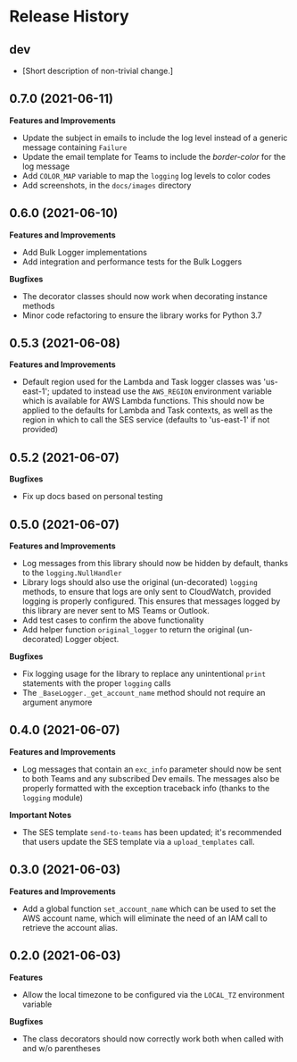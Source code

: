 Release History
===============

dev
---

-   \[Short description of non-trivial change.\]

0.7.0 (2021-06-11)
------------------

**Features and Improvements**
-   Update the subject in emails to include the log level instead of
    a generic message containing `Failure`
-   Update the email template for Teams to include the *border-color* for the log message
-   Add `COLOR_MAP` variable to map the `logging` log levels to color codes
-   Add screenshots, in the `docs/images` directory

0.6.0 (2021-06-10)
------------------

**Features and Improvements**
-   Add Bulk Logger implementations
-   Add integration and performance tests for the Bulk Loggers

**Bugfixes**

-   The decorator classes should now work when decorating instance methods
-   Minor code refactoring to ensure the library works for Python 3.7

0.5.3 (2021-06-08)
------------------

**Features and Improvements**
-   Default region used for the Lambda and Task logger classes was 'us-east-1'; updated to
    instead use the `AWS_REGION` environment variable which is available for AWS Lambda functions.
    This should now be applied to the defaults for Lambda and Task contexts, as well as the
    region in which to call the SES service (defaults to 'us-east-1' if not provided)

0.5.2 (2021-06-07)
------------------

**Bugfixes**
-   Fix up docs based on personal testing

0.5.0 (2021-06-07)
------------------

**Features and Improvements**
-   Log messages from this library should now be hidden by default, thanks to
    the `logging.NullHandler`
-   Library logs should also use the original (un-decorated) `logging` methods,
    to ensure that logs are only sent to CloudWatch, provided logging is properly configured.
    This ensures that messages logged by this library are never sent to MS Teams or Outlook.
-   Add test cases to confirm the above functionality
-   Add helper function `original_logger` to return the original (un-decorated) Logger
    object.

**Bugfixes**
-   Fix logging usage for the library to replace any unintentional `print` statements
    with the proper `logging` calls
-   The `_BaseLogger._get_account_name` method should not require an argument anymore

0.4.0 (2021-06-07)
------------------

**Features and Improvements**
-   Log messages that contain an `exc_info` parameter should
    now be sent to both Teams and any subscribed Dev emails.
    The messages also be properly formatted with the exception
    traceback info (thanks to the `logging` module)

**Important Notes**
-   The SES template `send-to-teams` has been updated;
    it's recommended that users update the SES template via a
    `upload_templates` call.

0.3.0 (2021-06-03)
------------------

**Features and Improvements**
-   Add a global function `set_account_name` which can be used to set the AWS account name, 
    which will eliminate the need of an IAM call to retrieve the account alias.

0.2.0 (2021-06-03)
------------------

**Features**
-   Allow the local timezone to be configured via the `LOCAL_TZ` environment variable

**Bugfixes**
-   The class decorators should now correctly work both when called with and w/o parentheses
